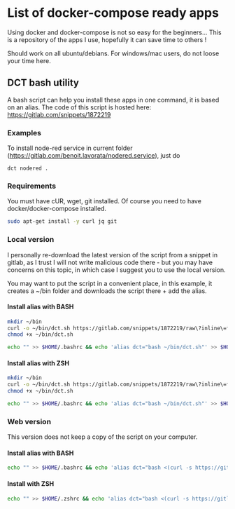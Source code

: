 # List of docker-compose ready apps
Using docker and docker-compose is not so easy for the beginners... This is a repository of the apps I use, hopefully it can save time to others !

Should work on all ubuntu/debians. 
For windows/mac users, do not loose your time here.


## DCT bash utility
A bash script can help you install these apps in one command, it is based on an alias. The code of this script is hosted here: https://gitlab.com/snippets/1872219

### Examples
To install node-red service in current folder (https://gitlab.com/benoit.lavorata/nodered.service), just do
```
dct nodered .
```

### Requirements
You must have cUR, wget, git installed. Of course you need to have docker/docker-compose installed.
```bash
sudo apt-get install -y curl jq git
```

### Local version
I personally re-download the latest version of the script from a snippet in gitlab, as I trust I will not write malicious code there - but you may have concerns on this topic, in which case I suggest you to use the local version. 

You may want to put the script in a convenient place, in this example, it creates a ~/bin folder and downloads the script there + add the alias.

#### Install alias with BASH
```bash
mkdir ~/bin
curl -o ~/bin/dct.sh https://gitlab.com/snippets/1872219/raw\?inline\=false
chmod +x ~/bin/dct.sh 

echo "" >> $HOME/.bashrc && echo 'alias dct="bash ~/bin/dct.sh"' >> $HOME/.bashrc && source $HOME/.bashrc
```

#### Install alias with ZSH
```bash
mkdir ~/bin
curl -o ~/bin/dct.sh https://gitlab.com/snippets/1872219/raw\?inline\=false
chmod +x ~/bin/dct.sh 

echo "" >> $HOME/.bashrc && echo 'alias dct="bash ~/bin/dct.sh"' >> $HOME/.zshrc && source $HOME/.zshrc
```


### Web version
This version does not keep a copy of the script on your computer.

#### Install alias with BASH
```bash
echo "" >> $HOME/.bashrc && echo 'alias dct="bash <(curl -s https://gitlab.com/snippets/1872219/raw\?inline\=false)"' >> $HOME/.bashrc && source $HOME/.bashrc
```

#### Install with ZSH
```bash
echo "" >> $HOME/.zshrc && echo 'alias dct="bash <(curl -s https://gitlab.com/snippets/1872219/raw\?inline\=false)"' >> $HOME/.zshrc && source $HOME/.zshrc
```